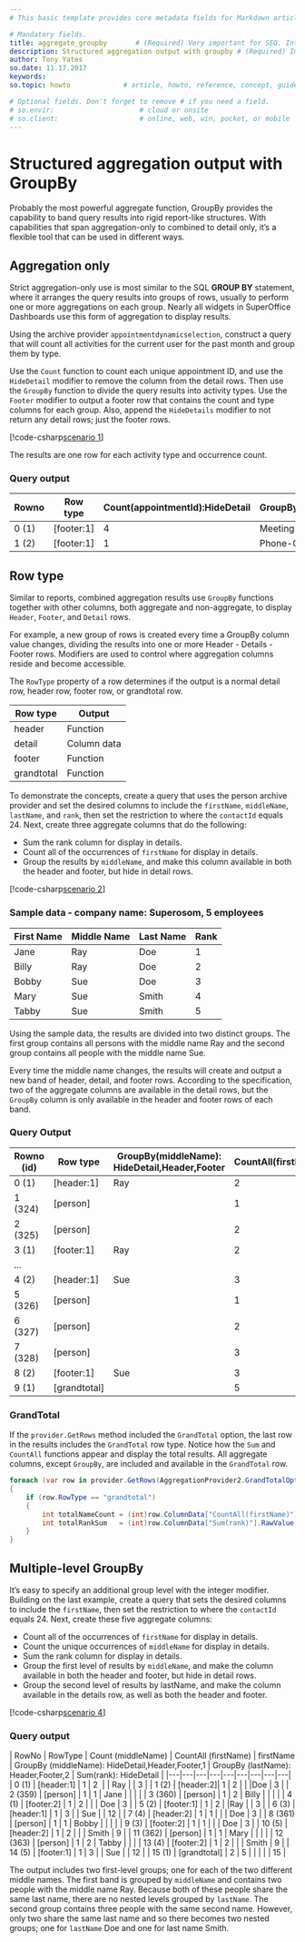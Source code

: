 ```yaml
---
# This basic template provides core metadata fields for Markdown articles on docs.superoffice.com.

# Mandatory fields.
title: aggregate_groupby       # (Required) Very important for SEO. Intent in a unique string of 43-59 chars including spaces.
description: Structured aggregation output with groupby # (Required) Important for SEO. Recommended character length is 115-145 characters including spaces.
author: Tony Yates
so.date: 11.17.2017
keywords:
so.topic: howto             # article, howto, reference, concept, guide

# Optional fields. Don't forget to remove # if you need a field.
# so.envir:                     # cloud or onsite
# so.client:                    # online, web, win, pocket, or mobile
---
```


# Structured aggregation output with GroupBy

Probably the most powerful aggregate function, GroupBy provides the capability to band query results into rigid report-like structures. With capabilities that span aggregation-only to combined to detail only, it’s a flexible tool that can be used in different ways.

## Aggregation only

Strict aggregation-only use is most similar to the SQL **GROUP BY** statement, where it arranges the query results into groups of rows, usually to perform one or more aggregations on each group. Nearly all widgets in SuperOffice Dashboards use this form of aggregation to display results.

Using the archive provider `appointmentdynamicselection`, construct a query that will count all activities for the current user for the past month and group them by type.

Use the `Count` function to count each unique appointment ID, and use the `HideDetail` modifier to remove the column from the detail rows. Then use the `GroupBy` function to divide the query results into activity types. Use the `Footer` modifier to output a footer row that contains the count and type columns for each group. Also, append the `HideDetails` modifier to not return any detail rows; just the footer rows.

[!code-csharp[scenario 1](includes/aggregate-only.cs)]

The results are one row for each activity type and occurrence count.

### Query output

| Rowno | Row type | Count(appointmentId):HideDetail | GroupBy(type):Footer,HideDetail |
|---|---|---|---|
| 0 (1) | \[footer:1\] | 4 | Meeting (Internal) |
| 1 (2) | \[footer:1\] | 1 | Phone-Out |

## Row type

Similar to reports, combined aggregation results use `GroupBy` functions together with other columns, both aggregate and non-aggregate, to display `Header`, `Footer`, and `Detail` rows.

For example, a new group of rows is created every time a GroupBy column value changes, dividing the results into one or more Header - Details - Footer rows. Modifiers are used to control where aggregation columns reside and become accessible.

The `RowType` property of a row determines if the output is a normal detail row, header row, footer row, or grandtotal row.

| Row type | Output |
|---|---|
| header | Function |
|detail | Column data |
| footer | Function |
| grandtotal | Function |

To demonstrate the concepts, create a query that uses the person archive provider and set the desired columns to include the `firstName`, `middleName`, `lastName`, and `rank`, then set the restriction to where the `contactId` equals 24. Next, create three aggregate columns that do the following:

* Sum the rank column for display in details.
* Count all of the occurrences of `firstName` for display in details.
* Group the results by `middleName`, and make this column available in both the header and footer, but hide in detail rows.

[!code-csharp[scenario 2](includes/aggregate-rowtype.cs)]

### Sample data - company name: Superosom, 5 employees

| First Name | Middle Name | Last Name | Rank |
|---|---|---|---|
| Jane | Ray | Doe | 1 |
| Billy | Ray | Doe | 2 |
| Bobby | Sue | Doe | 3 |
| Mary | Sue | Smith | 4 |
| Tabby | Sue | Smith | 5 |

Using the sample data, the results are divided into two distinct groups. The first group contains all persons with the middle name Ray and the second group contains all people with the middle name Sue.

Every time the middle name changes, the results will create and output a new band of header, detail, and footer rows. According to the specification, two of the aggregate columns are available in the detail rows, but the `GroupBy` column is only available in the header and footer rows of each band.

### Query Output

| Rowno (id) | Row type | GroupBy(middleName):<br>HideDetail,Header,Footer | CountAll(firstName) | fName | lName | mName | rank | Sum(rank) |
|---|---|---|---|---|---|---|---|---|
| 0 (1) | \[header:1\] | Ray | 2 | | | | | 3 |
| 1 (324) | \[person\] | | 1 | Jane | Doe | Ray | 1 | 1 |
| 2 (325) | \[person\] | | 2 | Billy | Doe | Ray | 2 | 3 |
| 3 (1) | \[footer:1\] | Ray | 2 | | | | | 3 |
| ... | | | | | | | | |
| 4 (2) | \[header:1\] | Sue | 3 | | | | | 12 |
| 5 (326) | \[person\] | | 1 | Bobby | Doe | Sue | 3 | 3 |
| 6 (327) | \[person\] | | 2 | Mary | Smith | Sue | 4| 7 |
| 7 (328) | \[person\] | | 3 | Tabby | Smith | Sue | 5 | 12 |
| 8 (2) |\[footer:1\] | Sue | 3 | | | | | 12 |
| 9 (1) | \[grandtotal\] | | 5 | | | | | 15 |

### GrandTotal

If the `provider.GetRows` method included the `GrandTotal` option, the last row in the results includes the `GrandTotal` row type. Notice how the `Sum` and `CountAll` functions appear and display the total results. All aggregate columns, except `GroupBy`, are included and available in the `GrandTotal` row.

```csharp
foreach (var row in provider.GetRows(AggregationProvider2.GrandTotalOption + "=True"))
{
    if (row.RowType == "grandtotal")
    {
        int totalNameCount = (int)row.ColumnData["CountAll(firstName)"].RawValue;
        int totalRankSum   = (int)row.ColumnData["Sum(rank)"].RawValue;
    }
}
```

## Multiple-level GroupBy

It’s easy to specify an additional group level with the integer modifier. Building on the last example, create a query that sets the desired columns to include the `firstName`, then set the restriction to where the `contactId` equals 24. Next, create these five aggregate columns:

* Count all of the occurrences of `firstName` for display in details.
* Count the unique occurrences of `middleName` for display in details.
* Sum the rank column for display in details.
* Group the first level of results by `middleName`, and make the column available in both the header and footer, but hide in detail rows.
* Group the second level of results by lastName, and make the column available in the details row, as well as both the header and footer.

[!code-csharp[scenario 4](includes/multilevel-groupby.cs)]

### Query output

| RowNo | RowType | Count (middleName) | CountAll (firstName) | firstName | GroupBy (middleName): HideDetail,Header,Footer,1 | GroupBy (lastName): Header,Footer,2 | Sum(rank): HideDetail |
|---|---|---|---|---|---|---|---|---|
| 0 (1) | \[header:1\] | 1 | 2  | | Ray | | 3 |
| 1 (2) | \[header:2\]| 1 | 2 | | |Doe | 3 |
| 2 (359) | \[person\] | 1 | 1 | Jane | | | |
| 3 (360) | \[person\] | 1 | 2 | Billy | | | |
| 4 (1) | \[footer:2\] | 1 | 2 | | | Doe | 3 |
| 5 (2) | \[footer:1\] | 1 | 2 | |Ray | | 3 |
| 6 (3) | \[header:1\] | 1 | 3 | | Sue | | 12 |
| 7 (4) | \[header:2\] | 1 | 1 | | | Doe | 3 |
| 8 (361) | \[person\] | 1 | 1 | Bobby | | | |
| 9 (3) | \[footer:2\] | 1 | 1 | | | Doe | 3 |
| 10 (5) | \[header:2\] | 1 | 2 | | | Smith | 9 |
| 11 (362) | \[person\] | 1 | 1 | Mary | | | |
| 12 (363) | \[person\] | 1 | 2 | Tabby | | |
| 13 (4) | \[footer:2\] | 1 | 2 | | | Smith | 9 |
| 14 (5) | \[footer:1\] | 1 | 3 | | Sue | | 12 |
| 15 (1) | \[grandtotal\] | 2 | 5 | | | | | 15 |

The output includes two first-level groups; one for each of the two different middle names. The first band is grouped by `middleName` and contains two people with the middle name Ray. Because both of these people share the same last name, there are no nested levels grouped by `lastName`. The second group contains three people with the same second name. However, only two share the same last name and so there becomes two nested groups; one for `lastName` Doe and one for last name Smith.
